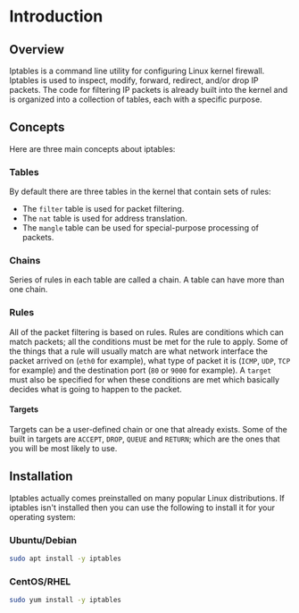 # Introduction
## Overview
Iptables is a command line utility for configuring Linux kernel firewall.
Iptables is used to inspect, modify, forward, redirect, and/or drop IP packets.
The code for filtering IP packets is already built into the kernel and is organized into a collection of tables, each with a specific purpose. 
## Concepts
Here are three main concepts about iptables:
### Tables
By default there are three tables in the kernel that contain sets of rules:
- The `filter` table is used for packet filtering.
- The `nat` table is used for address translation.
- The `mangle` table can be used for special-purpose processing of packets.
### Chains
Series of rules in each table are called a chain.
A table can have more than one chain.
### Rules
All of the packet filtering is based on rules.
Rules are conditions which can match packets; all the conditions must be met for the rule to apply.
Some of the things that a rule will usually match are what network interface the packet arrived on (`eth0` for example), what type of packet it is (`ICMP`, `UDP`, `TCP` for example) and the destination port (`80` or `9000` for example).
A `target` must also be specified for when these conditions are met which basically decides what is going to happen to the packet.
#### Targets
Targets can be a user-defined chain or one that already exists.
Some of the built in targets are `ACCEPT`, `DROP`, `QUEUE` and `RETURN`; which are the ones that you will be most likely to use.
## Installation
Iptables actually comes preinstalled on many popular Linux distributions.
If iptables isn't installed then you can use the following to install it for your operating system:
### Ubuntu/Debian
```bash
sudo apt install -y iptables
``` 
### CentOS/RHEL
```bash
sudo yum install -y iptables
```
